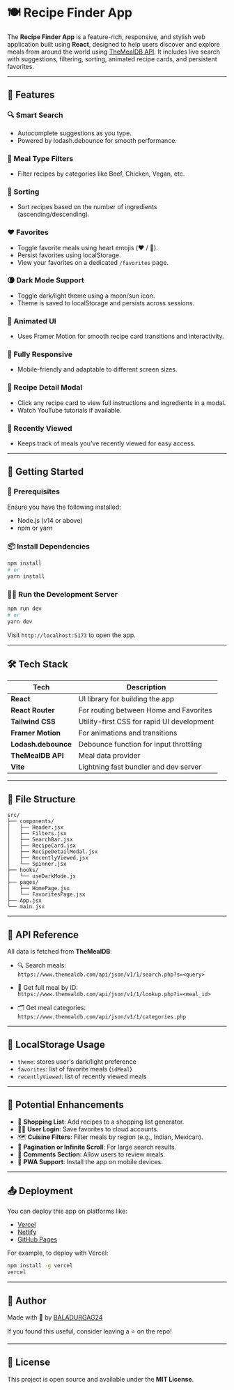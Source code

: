 # 🍽️ Recipe Finder App

The **Recipe Finder App** is a feature-rich, responsive, and stylish web application built using **React**, designed to help users discover and explore meals from around the world using [TheMealDB API](https://www.themealdb.com). It includes live search with suggestions, filtering, sorting, animated recipe cards, and persistent favorites.

--- 
 
## 🌟 Features 
 
### 🔍 Smart Search  
- Autocomplete suggestions as you type.   
- Powered by lodash.debounce for smooth performance.  
 
### 📂 Meal Type Filters  
- Filter recipes by categories like Beef, Chicken, Vegan, etc.
 
### 🧮 Sorting 
- Sort recipes based on the number of ingredients (ascending/descending).

### ❤️ Favorites
- Toggle favorite meals using heart emojis (❤️ / 🤍).
- Persist favorites using localStorage.
- View your favorites on a dedicated `/favorites` page. 

### 🌘 Dark Mode Support
- Toggle dark/light theme using a moon/sun icon.
- Theme is saved to localStorage and persists across sessions.

### 🎴 Animated UI
- Uses Framer Motion for smooth recipe card transitions and interactivity.

### 📱 Fully Responsive
- Mobile-friendly and adaptable to different screen sizes.

### 🧾 Recipe Detail Modal
- Click any recipe card to view full instructions and ingredients in a modal.
- Watch YouTube tutorials if available.

### 👀 Recently Viewed
- Keeps track of meals you've recently viewed for easy access.

---

## 🚀 Getting Started

### 🧰 Prerequisites

Ensure you have the following installed:

- Node.js (v14 or above)
- npm or yarn

### 📦 Install Dependencies

```bash
npm install
# or
yarn install
```

### 🧑‍💻 Run the Development Server

```bash
npm run dev
# or
yarn dev
```

Visit `http://localhost:5173` to open the app.

---

## 🛠️ Tech Stack

| Tech                | Description                                 |
|---------------------|---------------------------------------------|
| **React**           | UI library for building the app             |
| **React Router**    | For routing between Home and Favorites      |
| **Tailwind CSS**    | Utility-first CSS for rapid UI development |
| **Framer Motion**   | For animations and transitions              |
| **Lodash.debounce** | Debounce function for input throttling     |
| **TheMealDB API**   | Meal data provider                         |
| **Vite**            | Lightning fast bundler and dev server       |

---

## 📁 File Structure

```
src/
├── components/
│   ├── Header.jsx
│   ├── Filters.jsx
│   ├── SearchBar.jsx
│   ├── RecipeCard.jsx
│   ├── RecipeDetailModal.jsx
│   ├── RecentlyViewed.jsx
│   └── Spinner.jsx
├── hooks/
│   └── useDarkMode.js
├── pages/
│   ├── HomePage.jsx
│   └── FavoritesPage.jsx
├── App.jsx
└── main.jsx
```

---

## 📌 API Reference

All data is fetched from **TheMealDB**:

- 🔍 Search meals:  
  `https://www.themealdb.com/api/json/v1/1/search.php?s=<query>`

- 🔎 Get full meal by ID:  
  `https://www.themealdb.com/api/json/v1/1/lookup.php?i=<meal_id>`

- 🗂️ Get meal categories:  
  `https://www.themealdb.com/api/json/v1/1/categories.php`

---



## 🧠 LocalStorage Usage

- `theme`: stores user's dark/light preference
- `favorites`: list of favorite meals (`idMeal`)
- `recentlyViewed`: list of recently viewed meals

---

## 🧪 Potential Enhancements

- 🧾 **Shopping List**: Add recipes to a shopping list generator.
- 👨‍🍳 **User Login**: Save favorites to cloud accounts.
- 🗺️ **Cuisine Filters**: Filter meals by region (e.g., Indian, Mexican).
- 🧭 **Pagination or Infinite Scroll**: For large search results.
- 💬 **Comments Section**: Allow users to review meals.
- 📲 **PWA Support**: Install the app on mobile devices.

---

## 📤 Deployment

You can deploy this app on platforms like:

- [Vercel](https://vercel.com/)
- [Netlify](https://netlify.com/)
- [GitHub Pages](https://pages.github.com/)

For example, to deploy with Vercel:

```bash
npm install -g vercel
vercel
```

---

## 👤 Author

Made with 💖 by [BALADURGAG24](https://github.com/BALADURGAG24)

If you found this useful, consider leaving a ⭐️ on the repo!

---

## 📄 License

This project is open source and available under the **MIT License**.
